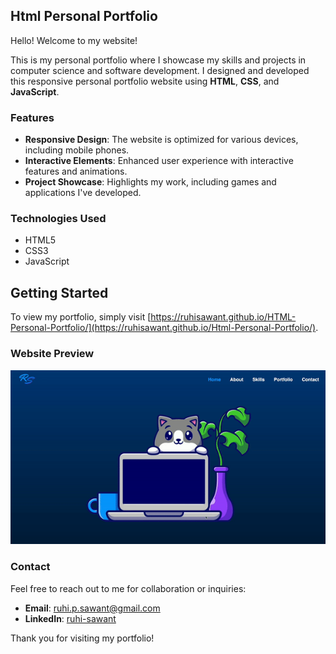 ## Html Personal Portfolio

Hello! Welcome to my website!

This is my personal portfolio where I showcase my skills and projects in computer science and software development. I designed and developed this responsive personal portfolio website using **HTML**, **CSS**, and **JavaScript**. 

### Features

- **Responsive Design**: The website is optimized for various devices, including mobile phones.
- **Interactive Elements**: Enhanced user experience with interactive features and animations.
- **Project Showcase**: Highlights my work, including games and applications I've developed.

### Technologies Used

- HTML5
- CSS3
- JavaScript

## Getting Started

To view my portfolio, simply visit [https://ruhisawant.github.io/HTML-Personal-Portfolio/](https://ruhisawant.github.io/Html-Personal-Portfolio/).

### Website Preview
![Website Preview](content/WebsitePreview.gif)

### Contact

Feel free to reach out to me for collaboration or inquiries:

- **Email**: [ruhi.p.sawant@gmail.com](mailto:ruhi.p.sawant@gmail.com)
- **LinkedIn**: [ruhi-sawant](https://www.linkedin.com/in/ruhi-sawant/)

Thank you for visiting my portfolio!
